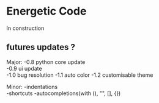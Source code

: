 # Energetic Code
In construction  

futures updates ?  
--
Major:
-0.8 python core update  
-0.9 ui update  
-1.0 bug resolution
-1.1 auto color
-1.2 customisable theme 
 
Minor:
-indentations  
-shortcuts
-autocompletions(with (), "", [], {})
